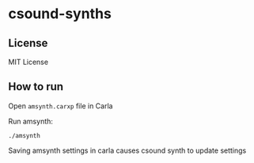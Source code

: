 csound-synths
=============

License
-------

MIT License

How to run
----------

Open `amsynth.carxp` file in Carla

Run amsynth:

    ./amsynth

Saving amsynth settings in carla causes csound synth to update settings
